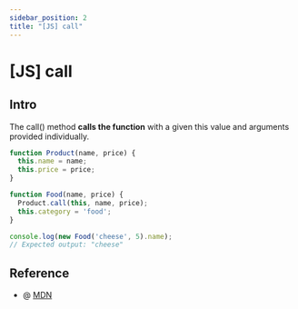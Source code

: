 ```yaml
---
sidebar_position: 2
title: "[JS] call"
---
```


# [JS] call

## Intro

The call() method **calls the function** with a given this value and arguments provided individually.

```javascript
function Product(name, price) {
  this.name = name;
  this.price = price;
}

function Food(name, price) {
  Product.call(this, name, price);
  this.category = 'food';
}

console.log(new Food('cheese', 5).name);
// Expected output: "cheese"
```

## Reference

+ @ [MDN](https://developer.mozilla.org/en-US/docs/Web/JavaScript/Reference/Global_Objects/Function/call)
